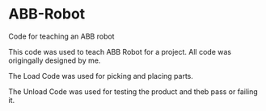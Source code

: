 # ABB-Robot
Code for teaching an ABB robot


This code was used to teach ABB Robot for a project. All code was origingally designed by me.

The Load Code was used for picking and placing parts.

The Unload Code was used for testing the product and theb pass or failing it.
